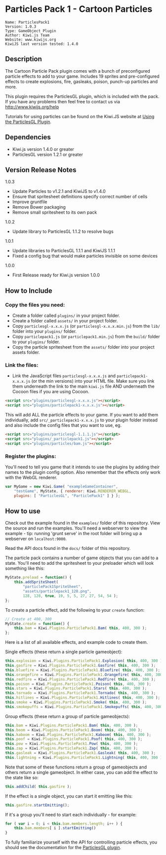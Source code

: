# Particles Pack 1 - Cartoon Particles

	Name: ParticlesPack1
	Version: 1.0.3
	Type: GameObject Plugin
	Author: Kiwi.js Team
	Website: www.kiwijs.org
	KiwiJS last version tested: 1.4.0


## Description

The Cartoon Particle Pack plugin comes with a bunch of preconfigured particle effects to add to your game. Includes 19 sprites and pre-configured effects to create explosions, fire, gasleaks, poison, punch-up particles and more.

This plugin requires the ParticlesGL plugin, which is included with the pack.
If you have any problems then feel free to contact us via http://www.kiwijs.org/help

Tutorials for using particles can be found on the Kiwi.JS website at [Using the ParticlesGL Plugin](http://www.kiwijs.org/using-the-particle-effects-plugin).


## Dependencies

- Kiwi.js version 1.4.0 or greater
- ParticlesGL version 1.2.1 or greater


## Version Release Notes

1.0.3
- Update Particles to v1.2.1 and KiwiJS to v1.4.0
- Ensure that spritesheet definitions specify correct number of cells
- Improve gruntfile
- Remove Bower packaging
- Remove small spritesheet to its own pack

1.0.2
- Update library to ParticlesGL 1.1.2 to resolve bugs

1.0.1
- Update libraries to ParticlesGL 1.1.1 and KiwiJS 1.1.1
- Fixed a config bug that would make particles invisible on some devices

1.0.0
- First Release ready for Kiwi.js version 1.0.0

## How to Include

### Copy the files you need:
- Create a folder called `plugins/` in your project folder.
- Create a folder called `assets/` in your project folder.
- Copy `particlesgl-x.x.x.js` (or `particlesgl-x.x.x.min.js`) from the `lib/` folder into your `plugins/` folder.
- Copy `particlepack1.js` (or `particlepack1.min.js`) from the `build/` folder to your `plugins/` folder.
- Copy the particle spritesheet from the `assets/` folder into your project assets folder.

### Link the files:
- Link the JavaScript files `particlesgl-x.x.x.js` and `particlepack1-x.x.x.js` (or the min versions) into your HTML file. Make sure you link them underneath the link to the main `kiwi.js` file AND underneath the Cocoon files if you are using Cocoon.

```html
<script src="plugins/particlesgl-x.x.x.js"></script>
<script src="plugins/particlepack1-x.x.x.js"></script>
```

This will add ALL the particle effects to your game. If you want to add them individually, add `src/_particlepack1-x.x.x.js` to your plugin folder instead and also include the config files that you want to use, eg.

```html
<script src="plugins/particlesgl-1.1.1.js"></script>
<script src="plugins/_particlepack1.js"></script>
<script src="plugins/particles/bam.js"></script>
```

### Register the plugins:
You'll need to tell you game that it intends to use the plugins by adding their names to the plugin config option. Also remember that the effects only work with the WebGL renderer.

```js
var MyGame = new Kiwi.Game( "exampleGameContainer",
	"testGame", MyState, { renderer: Kiwi.RENDERER_WEBGL,
	plugins: [ "ParticlesGL", "ParticlePack1" ] } );
```

## How to use

Check out the example found in the `examples/` folder of this repository. View the source and run the examples. You'll need a webserver to view the example - tip: running 'grunt serve' in the root folder will bring up a webserver on `localhost:9000`.

Read the API docs found in the `docs/` folder of this repository.

The particle pack contains a number of game objects that you can add to a state. You'll need to add the spritesheet to your preloader which will look something like this:

```js
MyState.preload = function() {
	this.addSpriteSheet(
		"particlePack1SpriteSheet",
		"assets/particlepack1_128.png",
		128, 128, true, 19, 5, 5, 27, 27, 54, 54 );
};
```

To create a particle effect, add the following to your `create` function:

```js
// Create at 400, 300
MyState.create = function() {
	this.bam = Kiwi.Plugins.ParticlePack1.Bam( this, 400, 300 );
};
```

Here is a list of all available effects, and example code to create them.

Single effects (these return a single particle gameobject):

```js
this.explosion = Kiwi.Plugins.ParticlePack1.Explosion( this, 400, 300 );
this.gasfire = Kiwi.Plugins.ParticlePack1.Gasfire( this, 400, 300 );
this.bluefire = Kiwi.Plugins.ParticlePack1.Bluefire( this, 400, 300 );
this.orangefire = Kiwi.Plugins.ParticlePack1.Orangefire( this, 400, 300 );
this.redfire = Kiwi.Plugins.ParticlePack1.Redfire( this, 400, 300 );
this.poison = Kiwi.Plugins.ParticlePack1.Poison( this, 400, 300 );
this.stars = Kiwi.Plugins.ParticlePack1.Stars( this, 400, 300 );
this.tornado = Kiwi.Plugins.ParticlePack1.Tornado( this, 400, 300 );
this.hitlines = Kiwi.Plugins.ParticlePack1.Hitlines( this, 400, 300 );
this.smoke = Kiwi.Plugins.ParticlePack1.Smoke( this, 400, 300 );
this.smokepuffs = Kiwi.Plugins.ParticlePack1.Smokepuffs( this, 400, 300 );
```

Group effects (these return a group of particle gameobjects):

```js
this.bam = Kiwi.Plugins.ParticlePack1.Bam( this, 400, 300 );
this.boom = Kiwi.Plugins.ParticlePack1.Boom( this, 400, 300 );
this.kaboom = Kiwi.Plugins.ParticlePack1.Kaboom( this, 400, 300 );
this.poof = Kiwi.Plugins.ParticlePack1.Poof( this, 400, 300 );
this.pow = Kiwi.Plugins.ParticlePack1.Pow( this, 400, 300 );
this.zap = Kiwi.Plugins.ParticlePack1.Zap( this, 400, 300 );
this.gasleak = Kiwi.Plugins.ParticlePack1.Gasleak( this, 400, 300 );
this.lightning = Kiwi.Plugins.ParticlePack1.Lightning( this, 400, 300 );
```

Note that some of these functions return a group of gameobjects and others return a single gameobject. In either case, you can add the effect to the state like so:

```js
this.addChild( this.gasfire );
```

If the effect is a single object, you can start it emitting like this:

```js
this.gasfire.startEmitting();
```

If it's a group you'll need to start each individually - for example:

```js
for ( var i = 0; i < this.bam.members.length; i++ ) {
	this.bam.members[ i ].startEmitting()
}
```

To fully familiarize yourself with the API for controlling particle effects, you should see the documentation for the [ParticlesGL plugin](https://github.com/gamelab/WebGL-Particles-Plugin).
